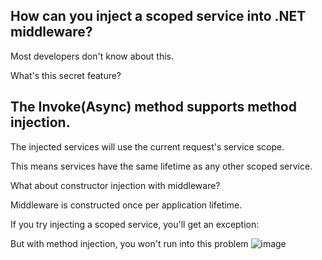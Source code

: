 
## How can you inject a scoped service into .NET middleware?

Most developers don't know about this.

What's this secret feature?

## The Invoke(Async) method supports method injection.

The injected services will use the current request's service scope.

This means services have the same lifetime as any other scoped service.

What about constructor injection with middleware?

Middleware is constructed once per application lifetime.

If you try injecting a scoped service, you'll get an exception:

But with method injection, you won't run into this problem
![image](https://github.com/user-attachments/assets/c02bb645-f2c2-466f-af96-e84e8a6da68f)
